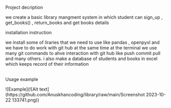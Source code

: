 <b1>Project decription</b1>
<br>
<p>
we create a basic library mangment system in which student can sign_up , get_books() , return_books and get books details</p>
<b1>installation instruction</b1>
<br>
<p> we install some of liraries that we need to use like pandas , openpyxl and we have to do work with git hub at the same time at the terminal we use many git commands to ahve interaction with git hub like push commit pull and many others. i also make a database of students and books in excel which keeps record of their information </p>
<br>
<b1>Usage example</b1>
<p>![Example](![Alt text](https://github.com/Anuskhancoding/library/raw/main/Screenshot 2023-10-22 133741.png))</p>
<br>